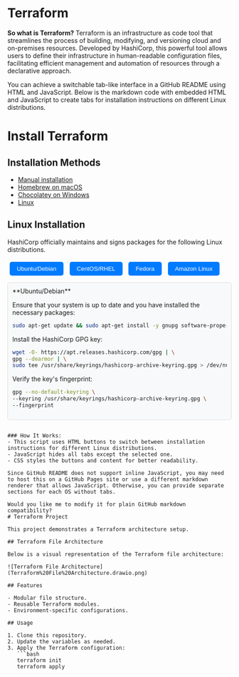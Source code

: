 # Terraform
**So what is Terraform?** Terraform is an infrastructure as code tool that streamlines the process of building, modifying, and versioning cloud and on-premises resources. Developed by HashiCorp, this powerful tool allows users to define their infrastructure in human-readable configuration files, facilitating efficient management and automation of resources through a declarative approach.

You can achieve a switchable tab-like interface in a GitHub README using HTML and JavaScript. Below is the markdown code with embedded HTML and JavaScript to create tabs for installation instructions on different Linux distributions.


# Install Terraform

## Installation Methods

- [Manual installation](#)
- [Homebrew on macOS](#)
- [Chocolatey on Windows](#)
- [Linux](#)

## Linux Installation

HashiCorp officially maintains and signs packages for the following Linux distributions.

<div>
  <button onclick="showTab('ubuntu')" class="tab-button">Ubuntu/Debian</button>
  <button onclick="showTab('rhel')" class="tab-button">CentOS/RHEL</button>
  <button onclick="showTab('fedora')" class="tab-button">Fedora</button>
  <button onclick="showTab('amazon')" class="tab-button">Amazon Linux</button>
</div>

<div id="ubuntu" class="tab-content">
  **Ubuntu/Debian**
  
  Ensure that your system is up to date and you have installed the necessary packages:
  
  ```sh
  sudo apt-get update && sudo apt-get install -y gnupg software-properties-common
  ```

  Install the HashiCorp GPG key:
  
  ```sh
  wget -O- https://apt.releases.hashicorp.com/gpg | \
  gpg --dearmor | \
  sudo tee /usr/share/keyrings/hashicorp-archive-keyring.gpg > /dev/null
  ```

  Verify the key's fingerprint:
  
  ```sh
  gpg --no-default-keyring \
  --keyring /usr/share/keyrings/hashicorp-archive-keyring.gpg \
  --fingerprint
  ```
</div>

<div id="rhel" class="tab-content" style="display:none;">
  **CentOS/RHEL**
  
  Install the required dependencies:
  
  ```sh
  sudo yum install -y yum-utils
  ```

  Add the HashiCorp repository:
  
  ```sh
  sudo yum-config-manager --add-repo https://rpm.releases.hashicorp.com/RHEL/hashicorp.repo
  ```

  Install Terraform:
  
  ```sh
  sudo yum install -y terraform
  ```
</div>

<div id="fedora" class="tab-content" style="display:none;">
  **Fedora**
  
  Install the required dependencies:
  
  ```sh
  sudo dnf install -y dnf-plugins-core
  ```

  Add the HashiCorp repository:
  
  ```sh
  sudo dnf config-manager --add-repo https://rpm.releases.hashicorp.com/fedora/hashicorp.repo
  ```

  Install Terraform:
  
  ```sh
  sudo dnf install -y terraform
  ```
</div>

<div id="amazon" class="tab-content" style="display:none;">
  **Amazon Linux**
  
  Install the required dependencies:
  
  ```sh
  sudo yum install -y yum-utils
  ```

  Add the HashiCorp repository:
  
  ```sh
  sudo yum-config-manager --add-repo https://rpm.releases.hashicorp.com/AmazonLinux/hashicorp.repo
  ```

  Install Terraform:
  
  ```sh
  sudo yum install -y terraform
  ```
</div>

<style>
  .tab-button {
    background-color: #007bff;
    color: white;
    border: none;
    padding: 8px 16px;
    margin: 5px;
    cursor: pointer;
    border-radius: 5px;
  }
  .tab-button:hover {
    background-color: #0056b3;
  }
  .tab-content {
    border: 1px solid #ddd;
    padding: 10px;
    margin-top: 10px;
    border-radius: 5px;
    background-color: #f8f9fa;
  }
</style>

<script>
  function showTab(tabId) {
    document.querySelectorAll('.tab-content').forEach(div => {
      div.style.display = 'none';
    });
    document.getElementById(tabId).style.display = 'block';
  }
</script>
```

### How It Works:
- This script uses HTML buttons to switch between installation instructions for different Linux distributions.
- JavaScript hides all tabs except the selected one.
- CSS styles the buttons and content for better readability.

Since GitHub README does not support inline JavaScript, you may need to host this on a GitHub Pages site or use a different markdown renderer that allows JavaScript. Otherwise, you can provide separate sections for each OS without tabs.

Would you like me to modify it for plain GitHub markdown compatibility?
# Terraform Project

This project demonstrates a Terraform architecture setup.

## Terraform File Architecture

Below is a visual representation of the Terraform file architecture:

![Terraform File Architecture](Terraform%20File%20Architecture.drawio.png)

## Features

- Modular file structure.
- Reusable Terraform modules.
- Environment-specific configurations.

## Usage

1. Clone this repository.
2. Update the variables as needed.
3. Apply the Terraform configuration:
   ```bash
   terraform init
   terraform apply

